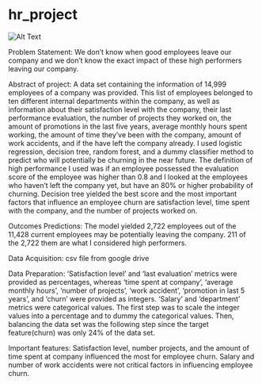 # hr_project

![Alt Text](https://media.giphy.com/media/3ornkeA6BgebRyJjfW/giphy.gif)

Problem Statement: We don’t know when good employees leave our company and we don’t know the exact impact of these high performers leaving our company.

Abstract of project: A data set containing the information of 14,999 employees of a company was provided. This list of employees belonged to ten different internal departments within the company, as well as information about their satisfaction level with the company, their last performance evaluation, the number of projects they worked on, the amount of promotions in the last five years, average monthly hours spent working, the amount of time they’ve been with the company, amount of work accidents, and if the have left the company already. I used logistic regression, decision tree, random forest, and a dummy classifier method to predict who will potentially be churning in the near future. The definition of high performance I used was if an employee possessed the evaluation score of the employee was higher than 0.8 and I looked at the employees who haven’t left the company yet, but have an 80% or higher probability of churning. Decision tree yielded the best score and the most important factors that influence an employee churn are satisfaction level, time spent with the company, and the number of projects worked on. 


Outcomes Predictions: The model yielded 2,722 employees out of the 11,428 current employees may be potentially leaving the company. 211 of the 2,722 them are what I considered high performers.


Data Acquisition: csv file from google drive


Data Preparation: ‘Satisfaction level’ and ‘last evaluation’ metrics were provided as percentages, whereas ‘time spent at company’, ‘average monthly hours’, ‘number of projects’, ‘work accident’, ‘promotion in last 5 years’, and ‘churn’ were provided as integers. ‘Salary’ and ‘department’ metrics were categorical values. The first step was to scale the integer values into a percentage and to dummy the categorical values. Then, balancing the data set was the following step since the target feature(churn) was only 24% of the data set. 


Important features: Satisfaction level, number projects, and the amount of time spent at company influenced the most for employee churn. Salary and number of work accidents were not critical factors in influencing employee churn.


